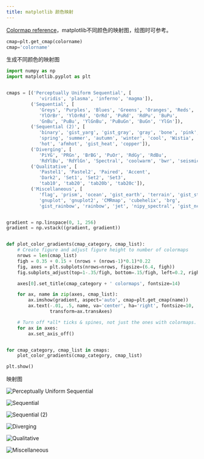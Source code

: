 ```yaml
---
title: matplotlib 颜色映射
---
```


[Colormap reference](https://matplotlib.org/gallery/color/colormap_reference.html#sphx-glr-gallery-color-colormap-reference-py)，matplotlib不同颜色的映射图，绘图时可参考。

```python
cmap=plt.get_cmap(colorname)
cmap='colorname'
```

生成不同颜色的映射图

```python
import numpy as np
import matplotlib.pyplot as plt


cmaps = [('Perceptually Uniform Sequential', [
            'viridis', 'plasma', 'inferno', 'magma']),
         ('Sequential', [
            'Greys', 'Purples', 'Blues', 'Greens', 'Oranges', 'Reds',
            'YlOrBr', 'YlOrRd', 'OrRd', 'PuRd', 'RdPu', 'BuPu',
            'GnBu', 'PuBu', 'YlGnBu', 'PuBuGn', 'BuGn', 'YlGn']),
         ('Sequential (2)', [
            'binary', 'gist_yarg', 'gist_gray', 'gray', 'bone', 'pink',
            'spring', 'summer', 'autumn', 'winter', 'cool', 'Wistia',
            'hot', 'afmhot', 'gist_heat', 'copper']),
         ('Diverging', [
            'PiYG', 'PRGn', 'BrBG', 'PuOr', 'RdGy', 'RdBu',
            'RdYlBu', 'RdYlGn', 'Spectral', 'coolwarm', 'bwr', 'seismic']),
         ('Qualitative', [
            'Pastel1', 'Pastel2', 'Paired', 'Accent',
            'Dark2', 'Set1', 'Set2', 'Set3',
            'tab10', 'tab20', 'tab20b', 'tab20c']),
         ('Miscellaneous', [
            'flag', 'prism', 'ocean', 'gist_earth', 'terrain', 'gist_stern',
            'gnuplot', 'gnuplot2', 'CMRmap', 'cubehelix', 'brg',
            'gist_rainbow', 'rainbow', 'jet', 'nipy_spectral', 'gist_ncar'])]


gradient = np.linspace(0, 1, 256)
gradient = np.vstack((gradient, gradient))


def plot_color_gradients(cmap_category, cmap_list):
    # Create figure and adjust figure height to number of colormaps
    nrows = len(cmap_list)
    figh = 0.35 + 0.15 + (nrows + (nrows-1)*0.1)*0.22
    fig, axes = plt.subplots(nrows=nrows, figsize=(6.4, figh))
    fig.subplots_adjust(top=1-.35/figh, bottom=.15/figh, left=0.2, right=0.99)

    axes[0].set_title(cmap_category + ' colormaps', fontsize=14)

    for ax, name in zip(axes, cmap_list):
        ax.imshow(gradient, aspect='auto', cmap=plt.get_cmap(name))
        ax.text(-.01, .5, name, va='center', ha='right', fontsize=10,
                transform=ax.transAxes)

    # Turn off *all* ticks & spines, not just the ones with colormaps.
    for ax in axes:
        ax.set_axis_off()


for cmap_category, cmap_list in cmaps:
    plot_color_gradients(cmap_category, cmap_list)

plt.show()
```

映射图

![Perceptually Uniform Sequential](https://matplotlib.org/_images/sphx_glr_colormap_reference_001.png)

![Sequential](https://matplotlib.org/_images/sphx_glr_colormap_reference_002.png)

![Sequential (2)](https://matplotlib.org/_images/sphx_glr_colormap_reference_003.png)

![Diverging](https://matplotlib.org/_images/sphx_glr_colormap_reference_004.png)

![Qualitative](https://matplotlib.org/_images/sphx_glr_colormap_reference_006.png)

![Miscellaneous](https://matplotlib.org/_images/sphx_glr_colormap_reference_007.png)